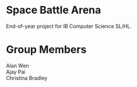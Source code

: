 # Space Battle Arena
End-of-year project for IB Computer Science SL/HL.

# Group Members
Alan Wen\
Ajay Pai\
Christina Bradley
